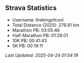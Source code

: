 


## Strava Statistics

- Username: thekingofcool
- Total Distance (2025): 276.91 km
- Marathon PB: 03:05:46
- Half-Marathon PB: 01:28:01
- 10K PB: 00:41:43
- 5K PB: 00:19:11

*Last Updated: 2025-04-24 01:54:19*
